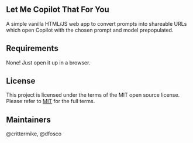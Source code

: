 ## Let Me Copilot That For You

A simple vanilla HTML/JS web app to convert prompts into shareable URLs which open Copilot with the chosen prompt and model prepopulated.

## Requirements

None! Just open it up in a browser.

## License 

This project is licensed under the terms of the MIT open source license. Please refer to [MIT](./LICENSE.txt) for the full terms.

## Maintainers 

@crittermike, @dfosco
